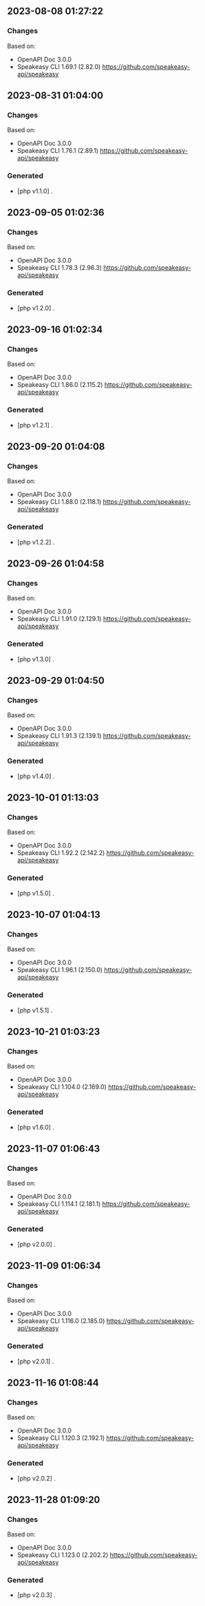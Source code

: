 

## 2023-08-08 01:27:22
### Changes
Based on:
- OpenAPI Doc 3.0.0 
- Speakeasy CLI 1.69.1 (2.82.0) https://github.com/speakeasy-api/speakeasy

## 2023-08-31 01:04:00
### Changes
Based on:
- OpenAPI Doc 3.0.0 
- Speakeasy CLI 1.76.1 (2.89.1) https://github.com/speakeasy-api/speakeasy
### Generated
- [php v1.1.0] .

## 2023-09-05 01:02:36
### Changes
Based on:
- OpenAPI Doc 3.0.0 
- Speakeasy CLI 1.78.3 (2.96.3) https://github.com/speakeasy-api/speakeasy
### Generated
- [php v1.2.0] .

## 2023-09-16 01:02:34
### Changes
Based on:
- OpenAPI Doc 3.0.0 
- Speakeasy CLI 1.86.0 (2.115.2) https://github.com/speakeasy-api/speakeasy
### Generated
- [php v1.2.1] .

## 2023-09-20 01:04:08
### Changes
Based on:
- OpenAPI Doc 3.0.0 
- Speakeasy CLI 1.88.0 (2.118.1) https://github.com/speakeasy-api/speakeasy
### Generated
- [php v1.2.2] .

## 2023-09-26 01:04:58
### Changes
Based on:
- OpenAPI Doc 3.0.0 
- Speakeasy CLI 1.91.0 (2.129.1) https://github.com/speakeasy-api/speakeasy
### Generated
- [php v1.3.0] .

## 2023-09-29 01:04:50
### Changes
Based on:
- OpenAPI Doc 3.0.0 
- Speakeasy CLI 1.91.3 (2.139.1) https://github.com/speakeasy-api/speakeasy
### Generated
- [php v1.4.0] .

## 2023-10-01 01:13:03
### Changes
Based on:
- OpenAPI Doc 3.0.0 
- Speakeasy CLI 1.92.2 (2.142.2) https://github.com/speakeasy-api/speakeasy
### Generated
- [php v1.5.0] .

## 2023-10-07 01:04:13
### Changes
Based on:
- OpenAPI Doc 3.0.0 
- Speakeasy CLI 1.96.1 (2.150.0) https://github.com/speakeasy-api/speakeasy
### Generated
- [php v1.5.1] .

## 2023-10-21 01:03:23
### Changes
Based on:
- OpenAPI Doc 3.0.0 
- Speakeasy CLI 1.104.0 (2.169.0) https://github.com/speakeasy-api/speakeasy
### Generated
- [php v1.6.0] .

## 2023-11-07 01:06:43
### Changes
Based on:
- OpenAPI Doc 3.0.0 
- Speakeasy CLI 1.114.1 (2.181.1) https://github.com/speakeasy-api/speakeasy
### Generated
- [php v2.0.0] .

## 2023-11-09 01:06:34
### Changes
Based on:
- OpenAPI Doc 3.0.0 
- Speakeasy CLI 1.116.0 (2.185.0) https://github.com/speakeasy-api/speakeasy
### Generated
- [php v2.0.1] .

## 2023-11-16 01:08:44
### Changes
Based on:
- OpenAPI Doc 3.0.0 
- Speakeasy CLI 1.120.3 (2.192.1) https://github.com/speakeasy-api/speakeasy
### Generated
- [php v2.0.2] .

## 2023-11-28 01:09:20
### Changes
Based on:
- OpenAPI Doc 3.0.0 
- Speakeasy CLI 1.123.0 (2.202.2) https://github.com/speakeasy-api/speakeasy
### Generated
- [php v2.0.3] .
